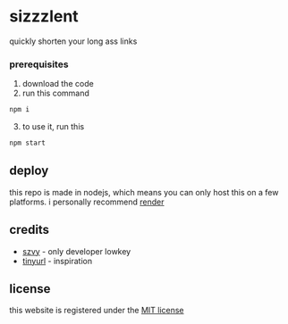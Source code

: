 # sizzzlent

quickly shorten your long ass links


### prerequisites


1. download the code
2. run this command

```bash
npm i
```
3. to use it, run this

```bash
npm start
```
## deploy

this repo is made in nodejs, which means you can only host this on a few platforms. i personally recommend [render](https://render.com/deploy?repo=https://github.com/szvy/sizzlent)


## credits

* [szvy](https://github.com/szvy) - only developer lowkey
* [tinyurl](https://tinyurl.com) - inspiration

## license
this website is registered under the [MIT license](license)
